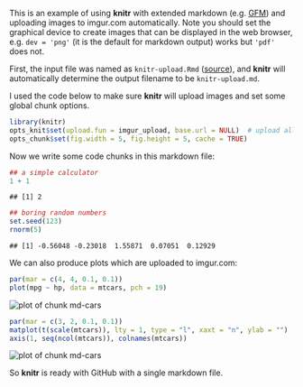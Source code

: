 This is an example of using **knitr** with extended markdown (e.g. [GFM](http://github.github.com/github-flavored-markdown/)) and uploading images to imgur.com automatically. Note you should set the graphical device to create images that can be displayed in the web browser, e.g. `dev = 'png'` (it is the default for markdown output) works but `'pdf'` does not.

First, the input file was named as `knitr-upload.Rmd` ([source](https://github.com/yihui/knitr-examples/blob/master/010-upload.Rmd)), and **knitr** will automatically determine the output filename to be `knitr-upload.md`.

I used the code below to make sure **knitr** will upload images and set some global chunk options.


``` r
library(knitr)
opts_knit$set(upload.fun = imgur_upload, base.url = NULL)  # upload all images to imgur.com
opts_chunk$set(fig.width = 5, fig.height = 5, cache = TRUE)
```

Now we write some code chunks in this markdown file:


``` r
## a simple calculator
1 + 1
```

```
## [1] 2
```

``` r
## boring random numbers
set.seed(123)
rnorm(5)
```

```
## [1] -0.56048 -0.23018  1.55871  0.07051  0.12929
```

We can also produce plots which are uploaded to imgur.com:


``` r
par(mar = c(4, 4, 0.1, 0.1))
plot(mpg ~ hp, data = mtcars, pch = 19)
```

![plot of chunk md-cars](https://i.imgur.com/RwGmRjV.png)

``` r
par(mar = c(3, 2, 0.1, 0.1))
matplot(t(scale(mtcars)), lty = 1, type = "l", xaxt = "n", ylab = "")
axis(1, seq(ncol(mtcars)), colnames(mtcars))
```

![plot of chunk md-cars](https://i.imgur.com/NmU7HPX.png)

So **knitr** is ready with GitHub with a single markdown file.

